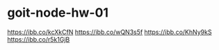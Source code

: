 # goit-node-hw-01

https://ibb.co/kcXkCfN
https://ibb.co/wQN3s5f
https://ibb.co/KhNy9kS
https://ibb.co/r5k1GjB
